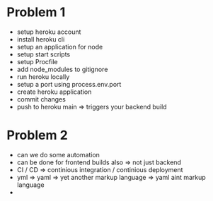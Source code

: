 # Problem 1

- setup heroku account
- install heroku cli
- setup an application for node
- setup start scripts
- setup Procfile
- add node_modules to gitignore
- run heroku locally
- setup a port using process.env.port
- create heroku application
- commit changes
- push to heroku main => triggers your backend build

# Problem 2

- can we do some automation
- can be done for frontend builds also => not just backend
- CI / CD => continious integration / continious deployment
- yml => yaml => yet another markup language => yaml aint markup language
-
